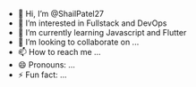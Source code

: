 - 👋 Hi, I’m @ShailPatel27
- 👀 I’m interested in Fullstack and DevOps
- 🌱 I’m currently learning Javascript and Flutter
- 💞️ I’m looking to collaborate on ...
- 📫 How to reach me ...
- 😄 Pronouns: ...
- ⚡ Fun fact: ...

<!---
ShailPatel27/ShailPatel27 is a ✨ special ✨ repository because its `README.md` (this file) appears on your GitHub profile.
You can click the Preview link to take a look at your changes.
--->

